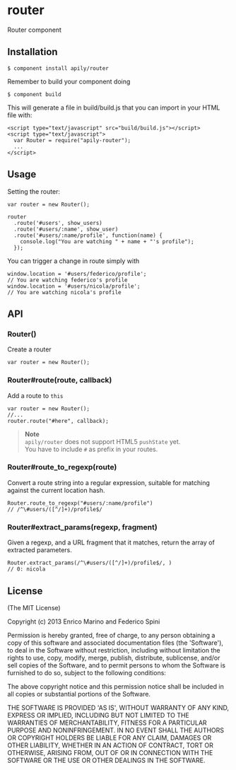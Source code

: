 # router

Router component

## Installation

    $ component install apily/router

Remember to build your component doing

    $ component build

This will generate a file in build/build.js that you can import in your HTML file with:

    <script type="text/javascript" src="build/build.js"></script>
    <script type="text/javascript">
      var Router = require("apily-router");
      ...
    </script>

## Usage
Setting the router:

    var router = new Router();
    
    router
      .route('#users', show_users)
      .route('#users/:name', show_user)
      .route('#users/:name/profile', function(name) {
        console.log("You are watching " + name + "'s profile");
      });

You can trigger a change in route simply with

    window.location = '#users/federico/profile';
    // You are watching federico's profile
    window.location = '#users/nicola/profile';
    // You are watching nicola's profile

## API

### Router()
Create a router

    var router = new Router();

### Router#route(route, callback)
Add a route to `this`

    var router = new Router();
    //...
    router.route("#here", callback);

> **Note**  
> `apily/router` does not support HTML5 `pushState` yet.  
> You have to include `#` as prefix in your routes.

### Router#route_to_regexp(route)
Convert a route string into a regular expression, suitable for matching against the current location hash.

    Router.route_to_regexp("#users/:name/profile")
    // /^\#users/([^/]+)/profile$/

### Router#extract_params(regexp, fragment)
Given a regexp, and a URL fragment that it matches, return the array of extracted parameters.

    Router.extract_params(/^\#users/([^/]+)/profile$/, )
    // 0: nicola

## License

(The MIT License)

Copyright (c) 2013 Enrico Marino and Federico Spini

Permission is hereby granted, free of charge, to any person obtaining
a copy of this software and associated documentation files (the
'Software'), to deal in the Software without restriction, including
without limitation the rights to use, copy, modify, merge, publish,
distribute, sublicense, and/or sell copies of the Software, and to
permit persons to whom the Software is furnished to do so, subject to
the following conditions:

The above copyright notice and this permission notice shall be
included in all copies or substantial portions of the Software.

THE SOFTWARE IS PROVIDED 'AS IS', WITHOUT WARRANTY OF ANY KIND,
EXPRESS OR IMPLIED, INCLUDING BUT NOT LIMITED TO THE WARRANTIES OF
MERCHANTABILITY, FITNESS FOR A PARTICULAR PURPOSE AND NONINFRINGEMENT.
IN NO EVENT SHALL THE AUTHORS OR COPYRIGHT HOLDERS BE LIABLE FOR ANY
CLAIM, DAMAGES OR OTHER LIABILITY, WHETHER IN AN ACTION OF CONTRACT,
TORT OR OTHERWISE, ARISING FROM, OUT OF OR IN CONNECTION WITH THE
SOFTWARE OR THE USE OR OTHER DEALINGS IN THE SOFTWARE.
